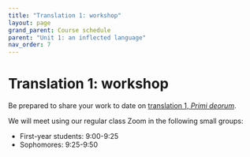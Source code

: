 ```yaml
---
title: "Translation 1: workshop"
layout: page
grand_parent: Course schedule
parent: "Unit 1: an inflected language"
nav_order: 7
---
```



# Translation 1: workshop

Be prepared to share your work to date on [translation 1, *Primi deorum*](https://neelsmith.github.io/latin101/assignments/translation1/).

We will meet using our regular class Zoom in the following small groups:

- First-year students: 9:00-9:25
- Sophomores: 9:25-9:50
